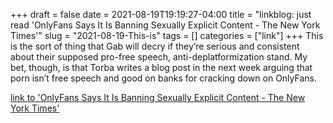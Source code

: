 +++draft = falsedate = 2021-08-19T19:19:27-04:00title = "linkblog: just read 'OnlyFans Says It Is Banning Sexually Explicit Content - The New York Times'"slug = "2021-08-19-This-is"tags = []categories = ["link"]+++This is the sort of thing that Gab will decry if they’re serious and consistent about their supposed pro-free speech, anti-deplatformization stand. My bet, though, is that Torba writes a blog post in the next week arguing that porn isn’t free speech and good on banks for cracking down on OnlyFans. [link to 'OnlyFans Says It Is Banning Sexually Explicit Content - The New York Times'](https://www.nytimes.com/2021/08/19/business/onlyfans-porn-ban.html)